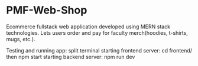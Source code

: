 # PMF-Web-Shop

Ecommerce fullstack web application developed using MERN stack technologies.
Lets users order and pay for faculty merch(hoodies, t-shirts, mugs, etc.).

Testing and running app:
split terminal
starting frontend server: cd frontend/ then npm start
starting backend server: npm run dev
